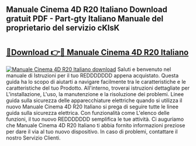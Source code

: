 ## Manuale Cinema 4D R20 Italiano Download gratuit PDF - Part-gty Italiano Manuale del proprietario del servizio cKlsK

# <h2><a href="http://df9oqo.blite.top/?on=Manuale+Cinema+4D+R20+Italiano">🔗Download 👉🔴 Manuale Cinema 4D R20 Italiano</a></h2>

[![Manuale Cinema 4D R20 Italiano download](https://i.imgur.com/lujVjoI.png)](http://df9oqo.blite.top/?on=Manuale+Cinema+4D+R20+Italiano)
Saluti e benvenuto nel manuale di Istruzioni per il tuo REDDDDDDD appena acquistato. Questa guida ha lo scopo di aiutarti a navigare facilmente tra le caratteristiche e le caratteristiche del tuo Prodotto. All'interno, troverai istruzioni dettagliate per L'installazione, L'uso, la manutenzione e la risoluzione dei problemi. Linee guida sulla sicurezza delle apparecchiature elettriche quando si utilizza il nuovo Manuale Cinema 4D R20 Italiano si prega di seguire tutte le linee guida sulla sicurezza elettrica. Con funzionalità come L'elenco delle funzioni, il tuo nuovo REDDDDDDD semplifica le tue attività. Ci auguriamo che Manuale Cinema 4D R20 Italiano ti abbia fornito informazioni preziose per dare il via al tuo nuovo dispositivo. In caso di problemi, contattare il nostro Servizio Clienti.
